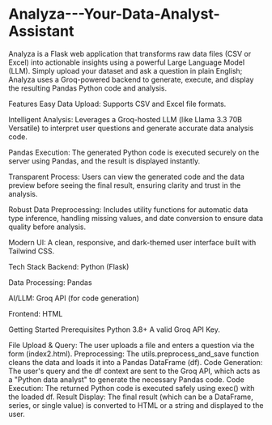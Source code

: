 # Analyza---Your-Data-Analyst-Assistant
Analyza is a Flask web application that transforms raw data files (CSV or Excel) into actionable insights using a powerful Large Language Model (LLM). Simply upload your dataset and ask a question in plain English; Analyza uses a Groq-powered backend to generate, execute, and display the resulting Pandas Python code and analysis.

Features
Easy Data Upload: Supports CSV and Excel file formats.

Intelligent Analysis: Leverages a Groq-hosted LLM (like Llama 3.3 70B Versatile) to interpret user questions and generate accurate data analysis code.

Pandas Execution: The generated Python code is executed securely on the server using Pandas, and the result is displayed instantly.

Transparent Process: Users can view the generated code and the data preview before seeing the final result, ensuring clarity and trust in the analysis.

Robust Data Preprocessing: Includes utility functions for automatic data type inference, handling missing values, and date conversion to ensure data quality before analysis.

Modern UI: A clean, responsive, and dark-themed user interface built with Tailwind CSS.

Tech Stack
Backend: Python (Flask)

Data Processing: Pandas

AI/LLM: Groq API (for code generation)

Frontend: HTML

Getting Started
Prerequisites
Python 3.8+
A valid Groq API Key.

File Upload & Query: The user uploads a file and enters a question via the form (index2.html).
Preprocessing: The utils.preprocess_and_save function cleans the data and loads it into a Pandas DataFrame (df).
Code Generation: The user's query and the df context are sent to the Groq API, which acts as a "Python data analyst" to generate the necessary Pandas code.
Code Execution: The returned Python code is executed safely using exec() with the loaded df.
Result Display: The final result (which can be a DataFrame, series, or single value) is converted to HTML or a string and displayed to the user.
